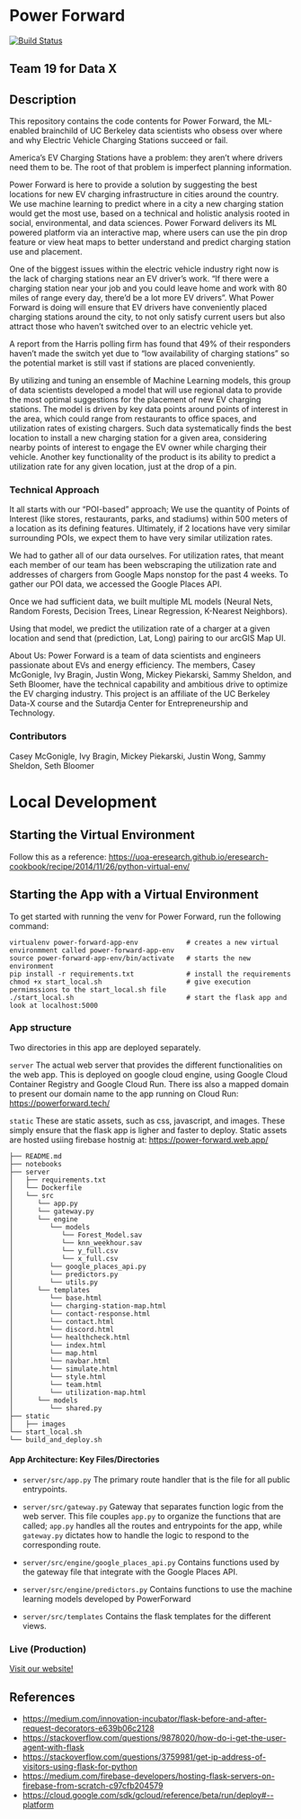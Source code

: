 # Power Forward

[![Build Status](https://www.travis-ci.com/JustinRWong/power-forward.svg?token=PypfBCP6DVTswgKuxbJa&branch=main)](https://www.travis-ci.com/JustinRWong/power-forward)

## Team 19 for Data X

## Description
This repository contains the code contents for Power Forward, the ML-enabled brainchild of UC Berkeley data scientists who obsess over where and why Electric Vehicle Charging Stations succeed or fail.

America’s EV Charging Stations have a problem: they aren’t where drivers need them to be. The root of that problem is imperfect planning information.

Power Forward is here to provide a solution by suggesting the best locations for new EV charging infrastructure in cities around the country. We use machine learning to predict where in a city a new charging station would get the most use, based on a technical and holistic analysis rooted in social, environmental, and data sciences. Power Forward delivers its ML powered platform via an interactive map, where users can use the pin drop feature or view heat maps to better understand and predict charging station use and placement. 

One of the biggest issues within the electric vehicle industry right now is the lack of charging stations near an EV driver’s work. “If there were a charging station near your job and you could leave home and work with 80 miles of range every day, there’d be a lot more EV drivers”. What Power Forward is doing will ensure that EV drivers have conveniently placed charging stations around the city, to not only satisfy current users but also attract those who haven’t switched over to an electric vehicle yet. 

A report from the Harris polling firm has found that 49% of their responders haven’t made the switch yet due to “low availability of charging stations” so the potential market is still vast if stations are placed conveniently.

By utilizing and tuning an ensemble of Machine Learning models, this group of data scientists developed a model that will use regional data to provide the most optimal suggestions for the placement of new EV charging stations. The model is driven by key data points around points of interest in the area, which could range from restaurants to office spaces, and utilization rates of existing chargers. Such data systematically finds the best location to install a new charging station for a given area, considering nearby points of interest to engage the EV owner while charging their vehicle. Another key functionality of the product is its ability to predict a utilization rate for any given location, just at the drop of a pin.

### Technical Approach
It all starts with our “POI-based” approach; We use the quantity of Points of Interest (like stores, restaurants, parks, and stadiums) within 500 meters of a location as its defining features. Ultimately, if 2 locations have very similar surrounding POIs, we expect them to have very similar utilization rates.

We had to gather all of our data ourselves. For utilization rates, that meant each member of our team has been webscraping the utilization rate and addresses of chargers from Google Maps nonstop for the past 4 weeks. To gather our POI data, we accessed the Google Places API.

Once we had sufficient data, we built multiple ML models (Neural Nets, Random Forests, Decision Trees, Linear Regression, K-Nearest Neighbors).

Using that model, we predict the utilization rate of a charger at a given location and send that (prediction, Lat, Long) pairing to  our arcGIS Map UI.


About Us: Power Forward is a team of data scientists and engineers passionate about EVs and energy efficiency. The members, Casey McGonigle, Ivy Bragin, Justin Wong, Mickey Piekarski, Sammy Sheldon, and Seth Bloomer, have the technical capability and ambitious drive to optimize the EV charging industry. This project is an affiliate of the UC Berkeley Data-X course and the Sutardja Center for Entrepreneurship and Technology.


### Contributors
Casey McGonigle, Ivy Bragin, Mickey Piekarski, Justin Wong,  Sammy Sheldon, Seth Bloomer

# Local Development

## Starting the Virtual Environment

Follow this as a reference: https://uoa-eresearch.github.io/eresearch-cookbook/recipe/2014/11/26/python-virtual-env/

## Starting the App with a Virtual Environment

To get started with running the venv for Power Forward, run the following command:
```
virtualenv power-forward-app-env            # creates a new virtual environmment called power-forward-app-env 
source power-forward-app-env/bin/activate   # starts the new environment
pip install -r requirements.txt             # install the requirements
chmod +x start_local.sh                     # give execution permimssions to the start_local.sh file
./start_local.sh                            # start the flask app and look at localhost:5000
```

### App structure

Two directories in this app are deployed separately.

`server`
The actual web server that provides the different functionalities on the web app. This is deployed on google cloud engine, using Google Cloud Container Registry and Google Cloud Run. There iss also a mapped domain to present our domain name to the app running on Cloud Run: https://powerforward.tech/


`static`
These are static assets, such as css, javascript, and images. These simply ensure that the flask app is ligher and faster to deploy. Static assets are hosted usiing firebase hostnig at: https://power-forward.web.app/

```
├── README.md
├── notebooks
├── server
│   ├── requirements.txt
│   └── Dockerfile
│   └── src
│      └── app.py
│      └── gateway.py
│      └── engine
│         └── models
│            └── Forest_Model.sav
│            └── knn_weekhour.sav
│            └── y_full.csv
│            └── x_full.csv
│         └── google_places_api.py
│         └── predictors.py
│         └── utils.py
│      └── templates
│         └── base.html
│         └── charging-station-map.html
│         └── contact-response.html
│         └── contact.html
│         └── discord.html
│         └── healthcheck.html
│         └── index.html
│         └── map.html
│         └── navbar.html
│         └── simulate.html
│         └── style.html
│         └── team.html
│         └── utilization-map.html
│      └── models
│         └── shared.py
├── static
│   ├── images
└── start_local.sh
└── build_and_deploy.sh
```

#### App Architecture: Key Files/Directories
- `server/src/app.py`
The primary route handler that is the file for all public entrypoints.

- `server/src/gateway.py`
Gateway that separates function logic from the web server. This file couples `app.py` to organize the functions that are called; `app.py` handles all the routes and entrypoints for the app, while `gateway.py` dictates how to handle the logic to respond to the corresponding route.

- `server/src/engine/google_places_api.py`
Contains functions used by the gateway file that integrate with the Google Places API.

- `server/src/engine/predictors.py`
Contains functions to use the machine learning models developed by PowerForward

- `server/src/templates`
Contains the flask templates for the different views.

### Live (Production)
[Visit our website!](https://powerforward.tech/)

## References
- https://medium.com/innovation-incubator/flask-before-and-after-request-decorators-e639b06c2128
- https://stackoverflow.com/questions/9878020/how-do-i-get-the-user-agent-with-flask
- https://stackoverflow.com/questions/3759981/get-ip-address-of-visitors-using-flask-for-python
- https://medium.com/firebase-developers/hosting-flask-servers-on-firebase-from-scratch-c97cfb204579
- https://cloud.google.com/sdk/gcloud/reference/beta/run/deploy#--platform

